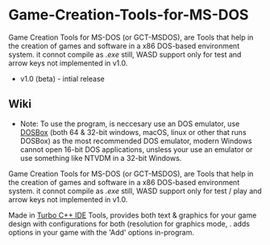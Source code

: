 # Game-Creation-Tools-for-MS-DOS
Game Creation Tools for MS-DOS (or GCT-MSDOS), are Tools that help in the creation of games and software in a x86 DOS-based environment system. it connot compile as *.exe* still, WASD support only for test and arrow keys not implemented in v1.0.

- v1.0 (beta) - intial release

Wiki
------------------------------------------
- Note: To use the program, is neccesary use an DOS emulator, use <a href="https://www.dosbox.com/">DOSBox</a> (both 64 & 32-bit windows, macOS, linux or other that runs DOSBox) as the most recommended DOS emulator, modern Windows cannot open 16-bit DOS applications, unsless your use an emulator or use something like NTVDM in a 32-bit Windows.

Game Creation Tools for MS-DOS (or GCT-MSDOS), are Tools that help in the creation of games and software in a x86 DOS-based environment system. it connot compile as *.exe* still, WASD support only for test / play and arrow keys not implemented in v1.0.


Made in <a href="https://en.wikipedia.org/wiki/Turbo_C%2B%2B">Turbo C++ IDE</a> Tools, provides both text & graphics for your game design with configurations for both (resolution for graphics mode, . adds options in your game with the 'Add' options in-program.


